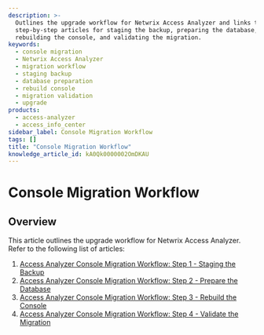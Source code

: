 ```yaml
---
description: >-
  Outlines the upgrade workflow for Netwrix Access Analyzer and links to
  step-by-step articles for staging the backup, preparing the database,
  rebuilding the console, and validating the migration.
keywords:
  - console migration
  - Netwrix Access Analyzer
  - migration workflow
  - staging backup
  - database preparation
  - rebuild console
  - migration validation
  - upgrade
products:
  - access-analyzer
  - access_info_center
sidebar_label: Console Migration Workflow
tags: []
title: "Console Migration Workflow"
knowledge_article_id: kA0Qk0000002OmDKAU
---
```


# Console Migration Workflow

## Overview

This article outlines the upgrade workflow for Netwrix Access Analyzer. Refer to the following list of articles:

1. [Access Analyzer Console Migration Workflow: Step 1 - Staging the Backup](/docs/accessanalyzer/console-migration-workflow-step-1-staging-the-backup)
2. [Access Analyzer Console Migration Workflow: Step 2 - Prepare the Database](/docs/accessanalyzer/console-migration-workflow-step-2-prepare-the-database)
3. [Access Analyzer Console Migration Workflow: Step 3 - Rebuild the Console](/docs/accessanalyzer/console-migration-workflow-step-3-rebuild-the-console)
4. [Access Analyzer Console Migration Workflow: Step 4 - Validate the Migration](/docs/accessanalyzer/console-migration-workflow-step-4-validate-the-migration)
